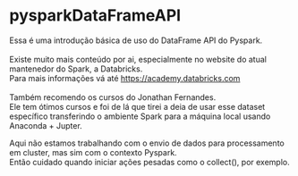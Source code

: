 # pysparkDataFrameAPI
Essa é uma introdução básica de uso do DataFrame API do Pyspark.<br><br>
Existe muito mais conteúdo por ai, especialmente no website do atual mantenedor do Spark, a Databricks.<br> 
Para mais informações vá até https://academy.databricks.com <br><br>
Também recomendo os cursos do Jonathan Fernandes.<br> 
Ele tem ótimos cursos e foi de lá que tirei a deia de usar esse dataset específico transferindo o ambiente Spark para a máquina local usando Anaconda + Jupter.<br>

Aqui não estamos trabalhando com o envio de dados para processamento em cluster, mas sim com o contexto Pyspark.<br>
Então cuidado quando iniciar ações pesadas como o collect(), por exemplo. 
</h5>
